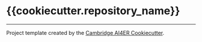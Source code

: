 # {{cookiecutter.repository_name}}



---

Project template created by the [Cambridge AI4ER Cookiecutter](https://github.com/ai4er-cdt/ai4er-cookiecutter).